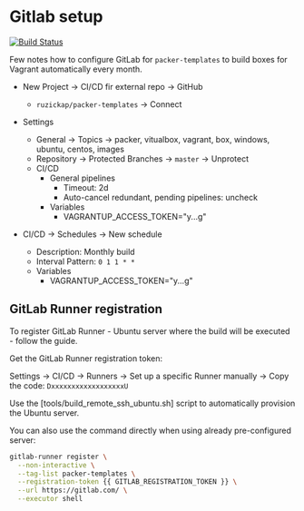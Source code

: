 # Gitlab setup

[![Build Status](https://gitlab.com/ruzickap/packer-templates/badges/master/pipeline.svg)](https://gitlab.com/ruzickap/packer-templates/badges/master/pipeline.svg)

Few notes how to configure GitLab for `packer-templates` to build boxes for
Vagrant automatically every month.

* New Project -> CI/CD fir external repo -> GitHub
  * `ruzickap/packer-templates` -> Connect

* Settings
  * General -> Topics -> packer, vitualbox, vagrant, box, windows, ubuntu,
     centos, images
  * Repository -> Protected Branches -> `master` -> Unprotect
  * CI/CD
    * General pipelines
      * Timeout: 2d
      * Auto-cancel redundant, pending pipelines: uncheck
    * Variables
      * VAGRANTUP_ACCESS_TOKEN="y...g"

* CI/CD -> Schedules -> New schedule
  * Description: Monthly build
  * Interval Pattern: `0 1 1 * *`
  * Variables
    * VAGRANTUP_ACCESS_TOKEN="y...g"

## GitLab Runner registration

To register GitLab Runner - Ubuntu server where the build will be executed -
follow the guide.

Get the GitLab Runner registration token:

Settings -> CI/CD -> Runners -> Set up a specific Runner manually -> Copy the
code: `DxxxxxxxxxxxxxxxxxxU`

Use the [tools/build_remote_ssh_ubuntu.sh] script to automatically provision the
Ubuntu server.

You can also use the command directly when using already pre-configured server:

```bash
gitlab-runner register \
  --non-interactive \
  --tag-list packer-templates \
  --registration-token {{ GITLAB_REGISTRATION_TOKEN }} \
  --url https://gitlab.com/ \
  --executor shell
```
